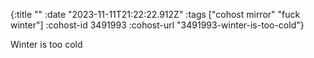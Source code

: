 {:title ""
 :date "2023-11-11T21:22:22.912Z"
 :tags ["cohost mirror" "fuck winter"]
 :cohost-id 3491993
 :cohost-url "3491993-winter-is-too-cold"}

Winter is too cold